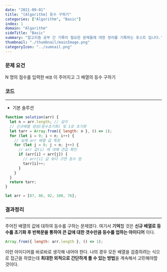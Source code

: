 ```yaml
---
date: "2021-09-01"
title: "[Algorithm] 등수 구하기"
categories: ["Algorithm", "Basic"]
index: 1
domain: "Algorithm"
sideTitle: "Basic"
summary: "알고리즘 공부 간 기록이 필요한 문제들에 대한 정리를 기록하는 포스트 입니다."
thumbnail: "./thumbnail/mainImage.png"
categoryIcon: "../sumnail.png"
---
```


<div>

</div>

### 문제 요건

N 명의 점수를 입력한 `배열` 이 주어지고 그 배열의 등수 구하기

### 코드

---

- 기본 솔루션<br>

```javascript
function solution(arr) {
  let n = arr.length; // 길이
  // 신규배열 생성(등수초기화) 및 1로 초기화
  let tarr = Array.from({ length: n }, () => 1);
  for (let i = 0; i < n; i++) {
    // 실제 arr 배열 값 특정
    for (let j = 0; j < n; j++) {
      // arr 값(i) 에 대해 큰값 확인
      if (arr[i] < arr[j]) {
        // arr[i] 값 보다 크면 등수 업
        tarr[i]++;
      }
    }
  }
  return tarr;
}

let arr = [87, 86, 92, 100, 76];
```

### 결과정리

---

주어진 배열의 값에 대하여 등수를 구하는 문제였다.
여기서 **기억**할 것은 **신규 배열로 등수를 초기화 후 반복문을 통하여 큰 값에 대한 갯수만큼 등수를 업하는 아이디어** 이다.

```javascript
Array.from({ length: arr.length }, () => 1);
```

이런 아이디어를 바로바로 생각해 내어야 한다.
나의 경우 모든 배열을 검증하려는 식으로 접근을 하였는데 **최대한 외적으로 간단하게 풀 수 있는 방법**을 계속해서 고민해야할 것이다.
